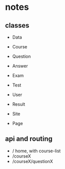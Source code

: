 # notes

## classes

* Data
* Course
* Question
* Answer

* Exam
* Test

* User
* Result

* Site
* Page

## api and routing

* / home, with course-list
* /courseX
* /courseX/questionX

